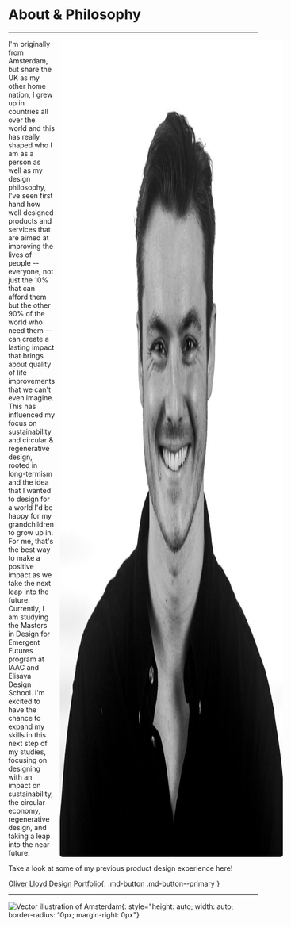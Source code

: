 # About & Philosophy
<!--I'm originally from Amsterdam, but share the UK as my other home nation, I grew up in countries all over the world and this has really shaped who I am as a person as well as my design philosophy, I've seen first hand how well designed products and services that are aimed at improving the lives of people -- everyone, not just the 10% that can afford them but the other 90% of the world who need them -- can create a lasting impact that brings about quality of life improvements that we can't even imagine. This has influenced my focus on sustainability and circular & regenerative design, rooted in long-termism and the idea that I wanted to design for a world I'd be happy for my grandchildren to grow up in.  

For me, that's the best way to make a positive impact as we take the next leap into the future.  

Currently I am studying the Masters in Design for Emergent Futures program at IAAC and Elisava Design School, I'm excited to have the chance to expland my skills in ths next step my of studies, focusing on designing with impact on sustainability, the circular economy, regenerative design and taking a leap into the near future.  

Take a look at some of my previous product design experience here! **[Oliver Lloyd Design Portfolio](https://www.oliverlloyddesign.co.uk/)**

<img src="../images/Profile%20Photos/BW_profile.png" alt="Profile Photo" style="float: right; height: 400px; width: auto; border-radius: 200px; margin-left: 20px;">

![Profile Photo](../images/Profile%20Photos/BW_profile.png){: align=right; style="height: 400px; width: auto; border-radius: 200px; margin-right: 0px"} -->
<!--
<div style="display: flex; align-items: center;">
    <div style="flex: 1;">
        
        I'm originally from Amsterdam, but share the UK as my other home nation, I grew up in countries all over the world and this has really shaped who I am as a person as well as my design philosophy, I've seen first hand how well designed products and services that are aimed at improving the lives of people -- everyone, not just the 10% that can afford them but the other 90% of the world who need them -- can create a lasting impact that brings about quality of life improvements that we can't even imagine. This has influenced my focus on sustainability and circular & regenerative design, rooted in long-termism and the idea that I wanted to design for a world I'd be happy for my grandchildren to grow up in.  
<br>
        For me, that's the best way to make a positive impact as we take the next leap into the future.  
<br>
        Currently I am studying the Masters in Design for Emergent Futures program at IAAC and Elisava Design School, I'm excited to have the chance to expand my skills in this next step of my studies, focusing on designing with impact on sustainability, the circular economy, regenerative design, and taking a leap into the near future.  
    
</div>
    <img src="../images/Profile%20Photos/BW_profile.png" alt="Profile Photo" style="height: 400px; width: auto; border-radius: 200px; margin-left: 20px;">
</div>

Take a look at some of my previous product design experience here! 

[Oliver Lloyd Design Portfolio](https://www.oliverlloyddesign.co.uk/){ .md-button .md-button--primary }
-->
---
<div class="flex-container">
  <div class="text-container">
    I'm originally from Amsterdam, but share the UK as my other home nation, I grew up in countries all over the world and this has really shaped who I am as a person as well as my design philosophy, I've seen first hand how well designed products and services that are aimed at improving the lives of people -- everyone, not just the 10% that can afford them but the other 90% of the world who need them -- can create a lasting impact that brings about quality of life improvements that we can't even imagine. This has influenced my focus on sustainability and circular & regenerative design, rooted in long-termism and the idea that I wanted to design for a world I'd be happy for my grandchildren to grow up in.  
    <br>
    For me, that's the best way to make a positive impact as we take the next leap into the future.  
    <br>
    Currently, I am studying the Masters in Design for Emergent Futures program at IAAC and Elisava Design School. I'm excited to have the chance to expand my skills in this next step of my studies, focusing on designing with an impact on sustainability, the circular economy, regenerative design, and taking a leap into the near future.  
  </div>

  <img src="../images/Profile%20Photos/BW_profile.png" alt="Profile Photo" class="profile-photo">
</div>

Take a look at some of my previous product design experience here! 
</br>

[Oliver Lloyd Design Portfolio](https://www.oliverlloyddesign.co.uk/){: .md-button .md-button--primary }

<style>
/* CSS Styles */
.flex-container {
  display: flex;
}

.text-container {
  flex: 1;
}

.profile-photo {
  width: 450px; /* Make the image responsive within its container */
  height: auto; /* Maintain aspect ratio */
  border-radius: 5px; /* Apply rounded corners to the image */
  margin-left: 10px; /* Add some space between text and image */
}

/* Add a media query for mobile responsiveness */
@media screen and (max-width: 767px) {
  .flex-container {
    flex-direction: column; /* Stack items vertically on small screens */
  }

  .profile-photo {
    margin: 20px 0 0; /* Move the image above the text on small screens */
  }
}
</style>

---
![Vector illustration of Amsterdam](../images/Home%20Town/A3%20Amsterdam%20Poster.jpg){: style="height: auto; width: auto; border-radius: 10px; margin-right: 0px"} 



